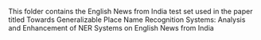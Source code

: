 This folder contains the English News from India test set used in the paper titled Towards Generalizable Place Name Recognition Systems: Analysis and Enhancement of NER Systems on English News from India
